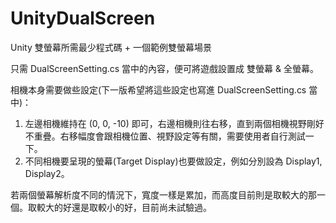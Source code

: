# UnityDualScreen
Unity 雙螢幕所需最少程式碼 + 一個範例雙螢幕場景

只需 DualScreenSetting.cs 當中的內容，便可將遊戲設置成 雙螢幕 & 全螢幕。

相機本身需要做些設定(下一版希望將這些設定也寫進 DualScreenSetting.cs 當中)：
1. 左邊相機維持在 (0, 0, -10) 即可，右邊相機則往右移，直到兩個相機視野剛好不重疊。右移幅度會跟相機位置、視野設定等有關，需要使用者自行測試一下。
2. 不同相機要呈現的螢幕(Target Display)也要做設定，例如分別設為 Display1, Display2。

若兩個螢幕解析度不同的情況下，寬度一樣是累加，而高度目前則是取較大的那一個。取較大的好還是取較小的好，目前尚未試驗過。
